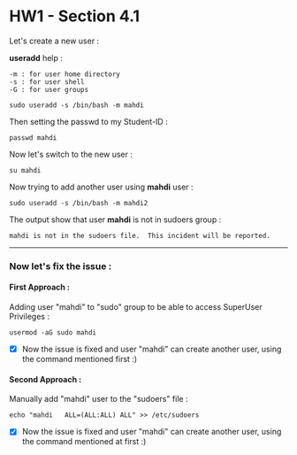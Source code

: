 # HW1 - Section 4.1


Let's create a new user :

**useradd** help :

	-m : for user home directory
	-s : for user shell
	-G : for user groups

```
sudo useradd -s /bin/bash -m mahdi
```

Then setting the passwd to my Student-ID :

```
passwd mahdi
```

Now let's switch to the new user :

```
su mahdi
```


Now trying to add another user using **mahdi** user :

```
sudo useradd -s /bin/bash -m mahdi2
```

The output show that user **mahdi** is not in sudoers group :

```
mahdi is not in the sudoers file.  This incident will be reported.
```
---

### Now let's fix the issue :


#### First Approach : 

Adding user "mahdi" to "sudo" group to be able to access SuperUser Privileges :

```
usermod -aG sudo mahdi
```

- [X] Now the issue is fixed and user "mahdi" can create another user, using the command mentioned first :)


#### Second Approach : 

Manually add "mahdi" user to the "sudoers" file :

```
echo "mahdi   ALL=(ALL:ALL) ALL" >> /etc/sudoers
```

- [X] Now the issue is fixed and user "mahdi" can create another user, using the command mentioned at first :)
